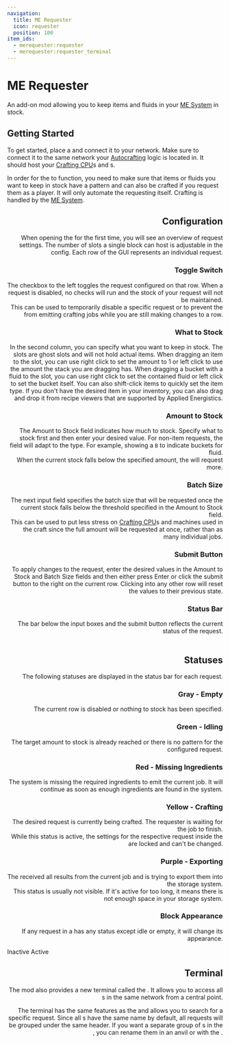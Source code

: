 ```yaml
---
navigation:
  title: ME Requester
  icon: requester
  position: 100
item_ids:
  - merequester:requester
  - merequester:requester_terminal
---
```


# ME Requester

<Row>
  <ItemImage id="requester" scale="3"/>
  <ItemImage id="requester_terminal" scale="3"/>
</Row>

An add-on mod allowing you to keep items and fluids in your [ME System](ae2:getting-started.md#your-very-first-me-system) in stock.
<br/>

## Getting Started

To get started, place a <ItemLink id="requester"/> and connect it to your network. Make sure to connect it to the same network your
[Autocrafting](ae2:ae2-mechanics/autocrafting.md) logic is located in. It should host your
[Crafting CPU](ae2:ae2-mechanics/autocrafting.md#the-crafting-cpu)s and <ItemLink id="ae2:pattern_provider"/>s.

<RecipeFor id="requester"/>

In order for the <ItemLink id="requester"/> to function, you need to make sure that items or fluids you want to keep in stock have a pattern
and can also be crafted if you request them as a player. It will only automate the requesting itself. Crafting is handled by the
[ME System](ae2:getting-started.md#your-very-first-me-system).
<br/>

<FloatingImage src="assets/gui.png" align="right"/>

## Configuration

When opening the <ItemLink id="requester"/> for the first time, you will see an overview of request settings. The number of slots a single
block can host is adjustable in the config. Each row of the GUI represents an individual request.
<br/>

### Toggle Switch

The checkbox to the left toggles the request configured on that row. When a request is disabled, no checks will run and the stock of your
request will not be maintained.<br/>
This can be used to temporarily disable a specific request or to prevent the <ItemLink id="requester"/> from emitting crafting jobs while
you are still making changes to a row.
<br/>

### What to Stock

In the second column, you can specify what you want to keep in stock. The slots are ghost slots and will not hold actual items. When
dragging an item to the slot, you can use right click to set the amount to 1 or left click to use the amount the stack you are dragging has.
When dragging a bucket with a fluid to the slot, you can use right click to set the contained fluid or left click to set the bucket itself.
You can also shift-click items to quickly set the item type. If you don't have the desired item in your inventory, you can also drag and
drop it from recipe viewers that are supported by Applied Energistics.
<br/>

### Amount to Stock

The Amount to Stock field indicates how much to stock. Specify what to stock first and then enter your desired value. For non-item requests,
the field will adapt to the type. For example, showing a `B` to indicate buckets for fluid.<br/>
When the current stock falls below the specified amount, the <ItemLink id="requester"/> will request more.
<br/>

### Batch Size

The next input field specifies the batch size that will be requested once the current stock falls below the threshold specified in the
Amount to Stock field.<br/>
This can be used to put less stress on [Crafting CPU](ae2:ae2-mechanics/autocrafting.md#the-crafting-cpu)s and machines used in the craft
since the full amount will be requested at once, rather than as many individual jobs.
<br/>

### Submit Button

To apply changes to the request, enter the desired values in the Amount to Stock and Batch Size fields and then either press Enter or click
the submit button to the right on the current row. Clicking into any other row will reset the values to their previous state.
<br/>

### Status Bar

The bar below the input boxes and the submit button reflects the current status of the request.
<br clear="all" />
<br/>

## Statuses

The following statuses are displayed in the status bar for each request.
<br/>

### Gray - Empty

The current row is disabled or nothing to stock has been specified.
<br/>

### Green - Idling

The target amount to stock is already reached or there is no pattern for the configured request.
<br/>

### Red - Missing Ingredients

The system is missing the required ingredients to emit the current job. It will continue as soon as enough ingredients are found in the
system.
<br/>

### Yellow - Crafting

The desired request is currently being crafted. The requester is waiting for the job to finish.<br/>
While this status is active, the settings for the respective request inside the <ItemLink id="requester"/> are locked and can't be changed.
<br/>

### Purple - Exporting

The <ItemLink id="requester"/> received all results from the current job and is trying to export them into the storage system.<br/>
This status is usually not visible. If it's active for too long, it means there is not enough space in your storage system.
<br/>

### Block Appearance

If any request in a <ItemLink id="requester"/> has any status except idle or empty, it will change its appearance.

<Row>
  <Column>
    Inactive
    <BlockImage id="requester" scale="3" p:active="false"/>
  </Column>
  <Column>
    Active
    <BlockImage id="requester" scale="3" p:active="true"/>
  </Column>
</Row>
<br/>

## Terminal

The mod also provides a new terminal called the <ItemLink id="requester_terminal"/>. It allows you to access all <ItemLink id="requester"/>s
in the same network from a central point.

The terminal has the same features as the <ItemLink id="ae2:pattern_access_terminal"/> and allows you to search for a specific request.
Since all <ItemLink id="requester"/>s have the same name by default, all requests will be grouped under the
same header. If you want a separate group of <ItemLink id="requester"/>s in the <ItemLink id="requester_terminal"/>, you can rename them in
an anvil or with the <ItemLink id="ae2:name_press"/>.

